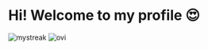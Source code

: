 # Hi! Welcome to my profile 😍

<img src="https://github-readme-streak-stats.herokuapp.com/?user=benjaminlopezyambot&theme=tokyonight" alt="mystreak"/>

<img src="https://github-readme-stats.vercel.app/api/top-langs?username=mbenjaminlopezyambot&show_icons=true&locale=en&layout=compact&theme=chartreuse-dark" alt="ovi" />
